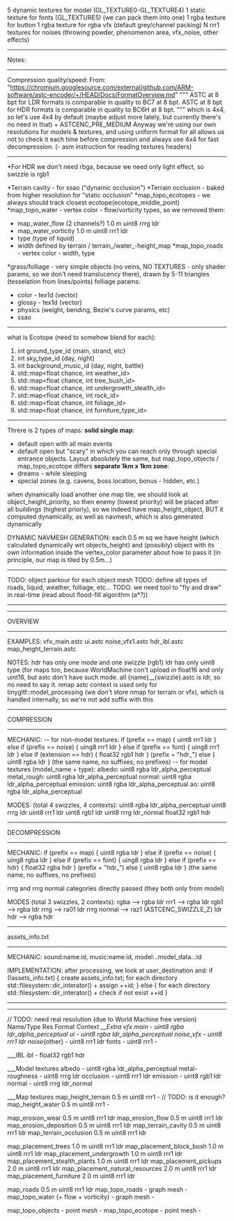 5 dynamic textures for model (GL_TEXTURE0-GL_TEXTURE4)
1 static texture for fonts (GL_TEXTURE5) (we can pack them into one)
1 rgba texture for button
1 rgba texture for rgba vfx (default grey/channel packing)
N rrr1 textures for noises (throwing powder, phenomenon area, vfx_noise, other effects)

___________________________________________
Notes:
___________________________________________
Compression quality/speed:
From:
"https://chromium.googlesource.com/external/github.com/ARM-software/astc-encoder/+/HEAD/Docs/FormatOverview.md"
"""
ASTC at 8 bpt for LDR formats is comparable in quality to BC7 at 8 bpt.
ASTC at 8 bpt for HDR formats is comparable in quality to BC6H at 8 bpt.
"""
which is 4x4, so let's use 4x4 by default (maybe adjust more lately,
but currently there's no need in that) + ASTCENC_PRE_MEDIUM
Anyway we're using our own resolutions for models & textures, and
using uniform format for all allows us not to check it each time
before compression and always use 4x4 for fast decompression.
(- asm instruction for reading textures headers)

___________________________________________
*For HDR we don't need rbga, because we need only light effect,
  so swizzle is rgb1
  
*Terrain cavity - for ssao ("dynamic occlusion")
*Terrain occlusion - baked from higher resolution for "static occlusion"
*map_topo_ecotopes - we always should track closest ecotope(ecotope_middle_point)
*map_topo_water - vertex color - flow/vorticity types, so we removed them:
 - map_water_flow (2 channels?)        1.0 m     uint8 rrrg      ldr
 - map_water_vorticity                 1.0 m     uint8 rrr1      ldr
 - type (type of liquid)
 - width defined by terrain / terrain_/water_-height_map
*map_topo_roads - vertex color - width, type

*grass/folliage - very simple objects (no veins, NO TEXTURES - only shader params,
 so we don't need translucency there), drawn by 5-11 triangles (tesselation from lines/points)
folliage params:
- color - tex1d (vector)
- glossy - tex1d (vector)
- physics (weight, bending, Bezie's curve params, etc)
- ssao

___________________________________________
what is Ecotope (need to somehow blend for each):
1) int ground_type_id {main, strand, etc}
2) int sky_type_id {day, night}
3) int background_music_id {day, night, battle}
4) std::map<float chance, int weather_id>
5) std::map<float chance, int tree_bush_id>
6) std::map<float chance, int undergrowth_stealth_id>
7) std::map<float chance, int rock_id>
8) std::map<float chance, int foliage_id>
9) std::map<float chance, int furniture_type_id>

___________________________________________

Threre is 2 types of maps:
__solid single map__:
- default open with all main events
- default open but "scary" in which you can reach only
 through special entrance objects. Layout absolutely the same,
 but map_topo_objects / map_topo_ecotope differs
__separate 1km x 1km zone__:
- dreams - while sleeping
- special zones (e.g. cavens, boss location, bonus - hidden, etc.)

when dynamically load another one map tile, we should
 look at object_height_priority, so then enemy (lowest priority) will
 be placed after all buildings (highest prioriy), so
 we indeed have map_height_object, BUT it computed dynamically,
 as well as navmesh, which is also generated dynamically

DYNAMIC NAVMESH GENERATION: each 0.5 m sq we have height (which calculated
dynamically wrt objects_height) and (possibly) object with its own information
inside the vertex_color parameter about how to pass it
(in principle, our map is tiled by 0.5m...)

___________________________________________


TODO: object parkour for each object mesh
TODO: define all types of roads, liquid, weather, folliage, etc...
TODO: we need tool to "fly and draw" in real-time (read about flood-fill algorithm (a*?))

___________________________________________
___________________________________________
OVERVIEW
___________________________________________
EXAMPLES:
vfx_main.astc
ui.astc
noise_vfx1.astc
hdr_ibl.astc
map_height_terrain.astc

NOTES:
hdr has only one mode and one swizzle (rgb1)
ldr has only uint8 type (for maps too, because WorldMachine con't upload in float16 and
only uint16, but astc don't have such mode. all {name}__{swizzle}.astc is ldr, so no need
to say it. nmap astc context is used only for tinygltf::model_processing (we don't store
nmap for terrain or vfx), which is handled internally, so we're not add suffix with this
__________________________________________________
COMPRESSION
__________________________________________________
MECHANIC:
-- for non-model textures:
if (prefix == map) { uint8 rrr1 ldr }
else if (prefix == noise) { uing8 rrr1 ldr }
else if (prefix == font) { uing8 rrr1 ldr }
else if (extension == hdr) { float32 rgb1 hdr } (prefix + "hdr_")
else { uint8 rgba ldr } (the same name, no suffixes, no prefixes)
-- for model textures (model_name + type):
albedo: uint8 rgba ldr_alpha_perceptual
metal_rough: uint8 rgba ldr_alpha_perceptual
normal: uint8 rgba ldr_alpha_perceptual
emission: uint8 rgba ldr_alpha_perceptual
ao: uint8 rgba ldr_alpha_perceptual

MODES: (total 4 swizzles, 4 contexts):
uint8 rgba      ldr_alpha_perceptual
uint8 rrrg      ldr
uint8 rrr1      ldr
uint8 rgb1      ldr
uint8 rrrg      ldr_normal
float32 rgb1    hdr
__________________________________________________
DECOMPRESSION
__________________________________________________
MECHANIC:
if (prefix == map) { uint8 rgba ldr }
else if (prefix == noise) { uing8 rgba ldr }
else if (prefix == font) { uing8 rgba ldr }
else if (prefix == hdr) { float32 rgba hdr } (prefix + "hdr_")
else { uint8 rgba ldr } (the same name, no suffixes, no prefixes)

rrrg and rrrg normal categories directly passed (they both only from model)

MODES (total 3 swizzles, 2 contexts):
rgba --> rgba ldr
rrr1 --> rgba ldr
rgb1 --> rgba ldr
rrrg --> ra01 ldr
rrrg normal --> raz1 (ASTCENC_SWIZZLE_Z) ldr
hdr  --> rgba hdr
__________________________________________________
assets_info.txt
__________________________________________________
MECHANIC:
sound:name:id, music:name:id, model:..model_data..:id

IMPLEMENTATION:
after processing, we look at user_destination and:
if (!assets_info.txt) {
create assets_info.txt;
for each directory std::filesystem::dir_interator() + assign ++id;
}
else {
for each directory std::filesystem::dir_interator() + check if not exist ++id
}
__________________________________________________
__________________________________________________


// TODO: need real resolution (due to World Machine free version)
Name/Type                           Res        Format         Context
___Extra
vfx main                             -       uint8 rgba      ldr_alpha_perceptual
ui                                   -       uint8 rgba      ldr_alpha_perceptual
noise_vfx                            -       uint8 rrr1      ldr
noise_{other}                        -       uint8 rrr1      ldr
fonts                                -       uint8 rrr1       -

___IBL
ibl                                  -       float32 rgb1    hdr

___Model textures
albedo                               -       uint8 rgba      ldr_alpha_perceptual
metal-roughness                      -       uint8 rrrg      ldr
occlusion                            -       uint8 rrr1      ldr
emission                             -       uint8 rgb1      ldr
normal                               -       uint8 rrrg      ldr_normal

___Map textures
map_height_terrain                 0.5 m     uint8 rrr1       - // TODO: is it enough?
map_height_water                   0.5 m     uint8 rrr1       -

map_erosion_wear                   0.5 m     uint8 rrr1      ldr
map_erosion_flow                   0.5 m     uint8 rrr1      ldr
map_erosion_deposition             0.5 m     uint8 rrr1      ldr
map_terrain_cavity                 0.5 m     uint8 rrr1      ldr
map_terrain_occlusion              0.5 m     uint8 rrr1      ldr

map_placement_trees                1.0 m     uint8 rrr1      ldr
map_placement_block_bush           1.0 m     uint8 rrr1      ldr
map_placement_undergrowth          1.0 m     uint8 rrr1      ldr
map_placement_stealth_plants       1.0 m     uint8 rrr1      ldr
map_placement_pickups              2.0 m     uint8 rrr1      ldr
map_placement_natural_resources    2.0 m     uint8 rrr1      ldr
map_placement_furniture            2.0 m     uint8 rrr1      ldr

map_roads                          0.5 m     uint8 rrr1      ldr
map_topo_roads                       -       graph mesh       -
map_topo_water (+ flow + vorticity)  -       graph mesh       -

map_topo_objects                     -       point mesh       -
map_topo_ecotope                     -       point mesh       -

